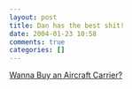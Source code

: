 ```yaml
---
layout: post
title: Dan has the best shit!
date: 2004-01-23 10:58
comments: true
categories: []
---
```

<a href="http://cgi.ebay.com/ebaymotors/ws/eBayISAPI.dll?ViewItem&item=2454839870&category=26432">Wanna Buy an Aircraft Carrier?</a>
